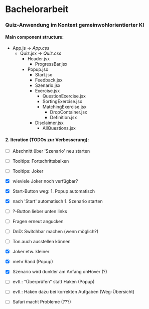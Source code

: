 # Bachelorarbeit

### Quiz-Anwendung im Kontext gemeinwohlorientierter KI

#### Main component structure:

* App.js -> *App.css*
    * Quiz.jsx -> *Quiz.css*
        * Header.jsx
            * ProgressBar.jsx
        * Popup.jsx
            * Start.jsx
            * Feedback.jsx
            * Szenario.jsx
            * Exercise.jsx
                * QuestionExercise.jsx
                * SortingExercise.jsx
                * MatchingExercise.jsx
                    * DropContainer.jsx
                    * Definition.jsx
            * Disclaimer.jsx
                * AllQuestions.jsx


#### 2. Iteration (TODOs zur Verbesserung):

* [ ] Abschnitt über 'Szenario' neu starten
* [ ] Tooltips: Fortschrittsbalken
* [ ] Tooltips: Joker
* [x] wieviele Joker noch verfügbar?
* [x] Start-Button weg: 1. Popup automatisch
* [x] nach 'Start' automatisch 1. Szenario starten
* [ ] ?-Button lieber unten links
* [ ] Fragen erneut angucken
* [ ] DnD: Switchbar machen (wenn möglich?)
* [ ] Ton auch ausstellen können
* [x] Joker etw. kleiner
* [x] mehr Rand (Popup)
* [x] Szenario wird dunkler am Anfang onHover (?)
  
* [ ] evtl.: "Überprüfen" statt Haken (Popup)
* [ ] evtl.: Haken dazu bei korrekten Aufgaben (Weg-Übersicht)

* [ ] Safari macht Probleme (???)